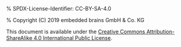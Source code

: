 % SPDX-License-Identifier: CC-BY-SA-4.0

% Copyright (C) 2019 embedded brains GmbH & Co. KG

This document is available under the
[Creative Commons Attribution-ShareAlike 4.0 International Public License](https://creativecommons.org/licenses/by-sa/4.0/legalcode).
